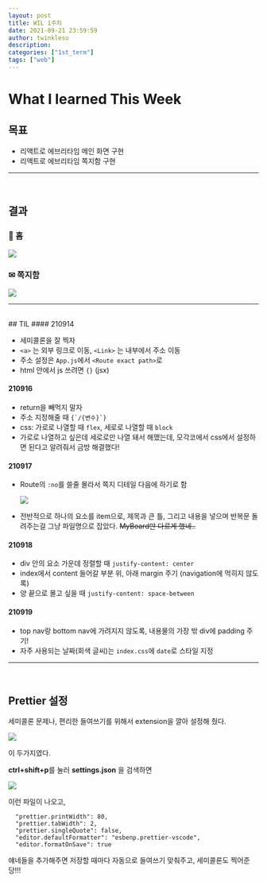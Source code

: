 ```yaml
---
layout: post
title: WIL 1주차
date: 2021-09-21 23:59:59
author: twinklesu
description:
categories: ["1st_term"]
tags: ["web"]
---
```



# What I learned This Week

## 목표
- 리액트로 에브리타임 메인 화면 구현
- 리액트로 에브리타임 쪽지함 구현

---
<br>

## 결과
### 🏡 홈

![](https://images.velog.io/images/twinklesu914/post/1eab3b24-5a10-4280-be73-2481d876a829/image.png)

### ✉ 쪽지함

![](https://images.velog.io/images/twinklesu914/post/e28d9977-4688-4e59-aa23-c783ade522cf/image.png)

---
<br>
## TIL
#### 210914

- 세미콜론을 잘 찍자
- `<a>` 는 외부 링크로 이동,  `<Link>` 는 내부에서 주소 이동
- 주소 설정은 `App.js`에서 `<Route exact path>`로
- html 안에서 js 쓰려면 `{}` (jsx)

#### 210916

- return을 빼먹지 말자
- 주소 지정해줄 때 `` {`/{변수}`} ``
- css: 가로로 나열할 때 `flex`, 세로로 나열할 때 `block`
- 가로로 나열하고 싶은데 세로로만 나열 돼서 해맸는데, 모각코에서 css에서 설정하면 된다고 알려줘서 금방 해결했다!

#### 210917

- Route의 `:no`를 쓸줄 몰라서 쪽지 디테일 다음에 하기로 함

    ![](https://images.velog.io/images/twinklesu914/post/79b3d8a9-5e30-49a7-ae5d-471d201d8a9b/image.png)

- 전반적으로 하나의 요소를 item으로, 제목과 큰 틀, 그리고 내용을 넣으며 반복문 돌려주는걸 그냥 파일명으로 잡았다. ~~MyBoard만 다르게 했네..~~

#### 210918

- div 안의 요소 가운데 정렬할 때 `justify-content: center`
- index에서 content 들어갈 부분 위, 아래 margin 주기 (navigation에 먹히지 않도록)
- 양 끝으로 몰고 싶을 때 `justify-content: space-between`

#### 210919

- top nav랑 bottom nav에 가려지지 않도록, 내용물의 가장 밖 div에 padding 주기!
- 자주 사용되는 날짜(회색 글씨)는 `index.css`에 `date`로 스타일 지정

---
<br>

## Prettier 설정

세미콜론 문제나, 편리한 들여쓰기를 위해서 extension을 깔아 설정해 줬다.

![](https://images.velog.io/images/twinklesu914/post/96c02387-7fb2-4d09-a85a-c38b177c2822/image.png)

이 두가지였다.

**ctrl+shift+p**를 눌러 **settings.json** 을 검색하면 

![](https://images.velog.io/images/twinklesu914/post/1dccd062-d92f-4203-ae5c-96c10b08002f/image.png)

이런 파일이 나오고, 

```
  "prettier.printWidth": 80,
  "prettier.tabWidth": 2,
  "prettier.singleQuote": false,
  "editor.defaultFormatter": "esbenp.prettier-vscode",
  "editor.formatOnSave": true
```

얘네들을 추가해주면 저장할 때마다 자동으로 들여쓰기 맞춰주고, 세미콜론도 찍어준당!!!

